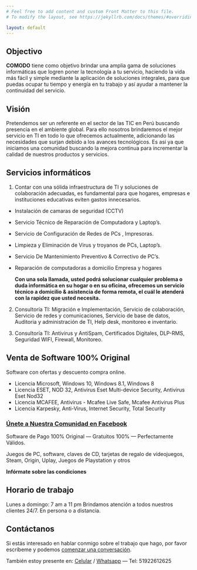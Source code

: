 ```yaml
---
# Feel free to add content and custom Front Matter to this file.
# To modify the layout, see https://jekyllrb.com/docs/themes/#overriding-theme-defaults

layout: default
---
```

## Objectivo

**COMODO** tiene como objetivo brindar una amplia gama de soluciones informáticas que logren poner la tecnología a tu servicio, haciendo la vida más fácil y simple mediante la aplicación de soluciones integrales, para que puedas ocupar tu tiempo y energía en tu trabajo y así ayudar a mantener la continuidad del servicio.


## Visión

Pretendemos ser un referente en el sector de las TIC en Perú buscando presencia en el ambiente global. Para ello nosotros brindaremos el mejor servicio en TI en todo lo que ofrecemos actualmente, adicionando las necesidades que surjan debido a los avances tecnológicos. Es así ya que iniciamos una comunidad buscando la mejora continua para incrementar la calidad de nuestros productos y servicios.

## Servicios informáticos
1. Contar con una sólida infraestructura de TI y soluciones de colaboración adecuadas, es fundamental para que hogares, empresas e instituciones educativas eviten gastos innecesarios.
* Instalación de camaras de seguridad (CCTV)
* Servicio Técnico de Reparación de Computadora y Laptop’s.
* Servicio de Configuración de Redes de PCs , Impresoras.
* Limpieza y Eliminación de Virus y troyanos de PCs, Laptop’s.
* Servicio De Mantenimiento Preventivo & Correctivo de PC’s.
* Reparación de computadoras a domicilio Empresa y hogares

  **Con una sola llamada, usted podrá solucionar cualquier problema o duda informática en su hogar o en su oficina, ofrecemos un servicio técnico a domicilio & asistencia de forma remota, el cuál le atenderá con la rapidez que usted necesita.**

2. Consultoría TI: Migración e Implementación, Servicio de colaboración, Servicio de redes y comunicaciones, Servicio de base de datos, Auditoria y administración de TI, Help desk, monitoreo e inventario.

3. Consultoría TI: Antivirus y AntiSpam, Certificados Digitales, DLP-RMS, Seguridad WIFI, Firewall, Monitoreo.

## Venta de Software 100% Original

Software con ofertas y descuento compra online.

* Licencia Microsoft, Windows 10, Windows 8.1, Windows 8
* Licencia ESET, NOD 32, Antivirus Eset Multi-device Security, Antivirus Eset Nod32
* Licencia MCAFEE, Antivirus - Mcafee Live Safe, Mcafee Antivirus Plus
* Licencia Karpesky, Anti-Virus, Internet Security, Total Security



### [Únete a Nuestra Comunidad en Facebook](https://bit.ly/2FJphgv)

Software de Pago 100% Original &mdash; Gratuitos 100% &mdash; Perfectamente Válidos.

Juegos de PC, software, claves de CD, tarjetas de regalo de videojuegos, Steam, Origin, Uplay, Juegos de Playstation y otros

**Infórmate sobre las condiciones**


## Horario de trabajo

Lunes a domingo: 7 am a 11 pm
Brindamos atención a todos nuestros clientes 24/7. En persona o a distancia.

## Contáctanos

Si estás interesado en hablar conmigo sobre el trabajo que hago, por favor escríbeme y podemos [comenzar una conversación](https://bit.ly/2Ej9ep5).

También estoy presente en: [Celular](tel:+51922612625) / [Whatsapp](https://wa.me/51922612625) &mdash; Tel: 51922612625
